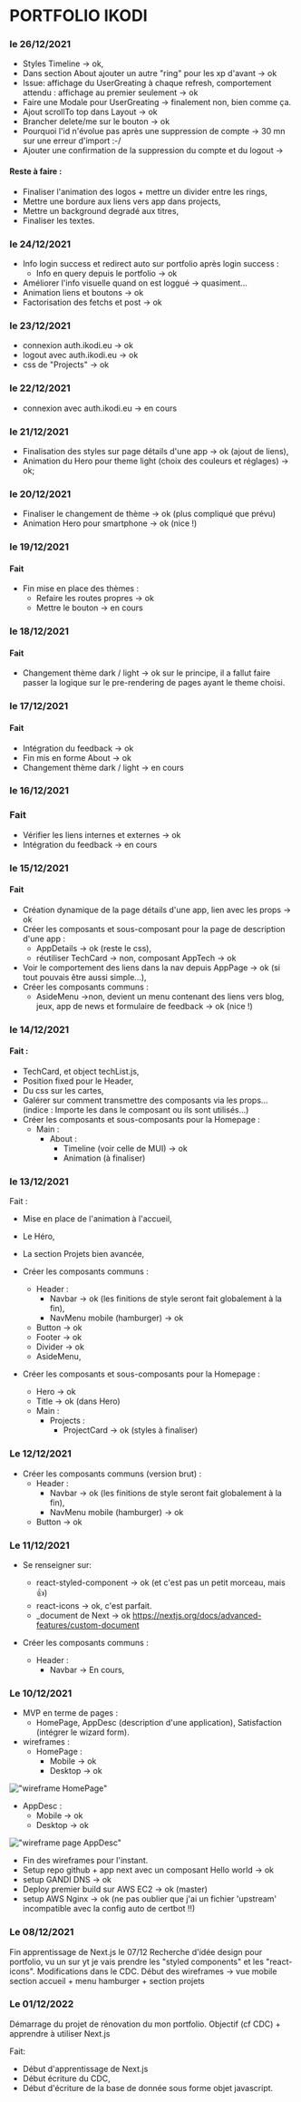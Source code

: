 # PORTFOLIO IKODI

### le 26/12/2021

- Styles Timeline -> ok,
- Dans section About ajouter un autre "ring" pour les xp d'avant -> ok
- Issue: affichage du UserGreating à chaque refresh, comportement attendu : affichage au premier seulement -> ok
- Faire une Modale pour UserGreating -> finalement non, bien comme ça.
- Ajout scrollTo top dans Layout -> ok
- Brancher delete/me sur le bouton -> ok
- Pourquoi l'id n'évolue pas après une suppression de compte -> 30 mn sur une erreur d'import :-/
- Ajouter une confirmation de la suppression du compte et du logout ->

#### Reste à faire :

- Finaliser l'animation des logos + mettre un divider entre les rings,
- Mettre une bordure aux liens vers app dans projects,
- Mettre un background degradé aux titres,
- Finaliser les textes.

### le 24/12/2021

- Info login success et redirect auto sur portfolio après login success :
  - Info en query depuis le portfolio -> ok
- Améliorer l'info visuelle quand on est loggué -> quasiment...
- Animation liens et boutons -> ok
- Factorisation des fetchs et post -> ok

### le 23/12/2021

- connexion auth.ikodi.eu -> ok
- logout avec auth.ikodi.eu -> ok
- css de "Projects" -> ok

### le 22/12/2021

- connexion avec auth.ikodi.eu -> en cours

### le 21/12/2021

- Finalisation des styles sur page détails d'une app -> ok (ajout de liens),
- Animation du Hero pour theme light (choix des couleurs et réglages) -> ok;

### le 20/12/2021

- Finaliser le changement de thème -> ok (plus compliqué que prévu)
- Animation Hero pour smartphone -> ok (nice !)

### le 19/12/2021

#### Fait

- Fin mise en place des thèmes :
  - Refaire les routes propres -> ok
  - Mettre le bouton -> en cours

### le 18/12/2021

#### Fait

- Changement thème dark / light -> ok sur le principe, il a fallut faire passer la logique sur le pre-rendering de pages ayant le theme choisi.

### le 17/12/2021

#### Fait

- Intégration du feedback -> ok
- Fin mis en forme About -> ok
- Changement thème dark / light -> en cours

### le 16/12/2021

### Fait

- Vérifier les liens internes et externes -> ok
- Intégration du feedback -> en cours

### le 15/12/2021

#### Fait

- Création dynamique de la page détails d'une app, lien avec les props -> ok
- Créer les composants et sous-composant pour la page de description d'une app :
  - AppDetails -> ok (reste le css),
  - réutiliser TechCard -> non, composant AppTech -> ok
- Voir le comportement des liens dans la nav depuis AppPage -> ok (si tout pouvais être aussi simple...),
- Créer les composants communs :
  - AsideMenu ->non, devient un menu contenant des liens vers blog, jeux, app de news et formulaire de feedback -> ok (nice !)

### le 14/12/2021

#### Fait :

- TechCard, et object techList.js,
- Position fixed pour le Header,
- Du css sur les cartes,
- Galérer sur comment transmettre des composants via les props... (indice : Importe les dans le composant ou ils sont utilisés...)
- Créer les composants et sous-composants pour la Homepage :
  - Main :
    - About :
      - Timeline (voir celle de MUI) -> ok
      - Animation (à finaliser)

### le 13/12/2021

Fait :

- Mise en place de l'animation à l'accueil,
- Le Héro,
- La section Projets bien avancée,

- Créer les composants communs :
  - Header :
    - Navbar -> ok (les finitions de style seront fait globalement à la fin),
    - NavMenu mobile (hamburger) -> ok
  - Button -> ok
  - Footer -> ok
  - Divider -> ok
  - AsideMenu,
- Créer les composants et sous-composants pour la Homepage :
  - Hero -> ok
  - Title -> ok (dans Hero)
  - Main :
    - Projects :
      - ProjectCard -> ok (styles à finaliser)

### Le 12/12/2021

- Créer les composants communs (version brut) :
  - Header :
    - Navbar -> ok (les finitions de style seront fait globalement à la fin),
    - NavMenu mobile (hamburger) -> ok
  - Button -> ok

### Le 11/12/2021

- Se renseigner sur:

  - react-styled-component -> ok (et c'est pas un petit morceau, mais 👍)
  - react-icons -> ok, c'est parfait.
  - \_document de Next -> ok https://nextjs.org/docs/advanced-features/custom-document

- Créer les composants communs :
  - Header :
    - Navbar -> En cours,

### Le 10/12/2021

- MVP en terme de pages :
  - HomePage, AppDesc (description d'une application), Satisfaction (intégrer le wizard form).
- wireframes :
  - HomePage :
    - Mobile -> ok
    - Desktop -> ok

!["wireframe HomePage"](./wf_homepage.png)

- AppDesc :
  - Mobile -> ok
  - Desktop -> ok

!["wireframe page AppDesc"](./wf_appdesc.png)

- Fin des wireframes pour l'instant.
- Setup repo github + app next avec un composant Hello world -> ok
- setup GANDI DNS -> ok
- Deploy premier build sur AWS EC2 -> ok (master)
- setup AWS Nginx -> ok (ne pas oublier que j'ai un fichier 'upstream' incompatible avec la config auto de certbot !!)

### Le 08/12/2021

Fin apprentissage de Next.js le 07/12
Recherche d'idée design pour portfolio, vu un sur yt je vais prendre les "styled components" et les "react-icons".
Modifications dans le CDC.
Début des wireframes -> vue mobile section accueil + menu hamburger + section projets

### Le 01/12/2022

Démarrage du projet de rénovation du mon portfolio.
Objectif (cf CDC) + apprendre à utiliser Next.js

Fait:

- Début d'apprentissage de Next.js
- Début écriture du CDC,
- Début d'écriture de la base de donnée sous forme objet javascript.
